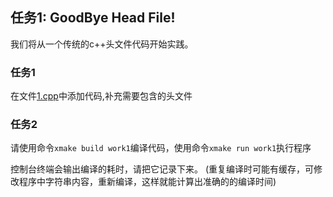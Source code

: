 ## 任务1: GoodBye Head File!

我们将从一个传统的c++头文件代码开始实践。

### 任务1

在文件[1.cpp](1.cpp)中添加代码,补充需要包含的头文件

### 任务2 

请使用命令`xmake build work1`编译代码，使用命令`xmake run work1`执行程序

控制台终端会输出编译的耗时，请把它记录下来。 (重复编译时可能有缓存，可修改程序中字符串内容，重新编译，这样就能计算出准确的[](1.cpp)的编译时间)
